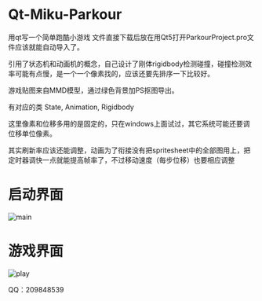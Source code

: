 # Qt-Miku-Parkour
用qt写一个简单跑酷小游戏
文件直接下载后放在用Qt5打开ParkourProject.pro文件应该就能自动导入了。

引用了状态机和动画机的概念，自己设计了刚体rigidbody检测碰撞，碰撞检测效率可能有点慢，是一个一个像素找的，应该还要先排序一下比较好。

游戏贴图来自MMD模型，通过绿色背景加PS抠图导出。

有对应的类 State, Animation, Rigidbody

这里像素和位移多用的是固定的，只在windows上面试过，其它系统可能还要调位移单位像素。

其实刷新率应该还能调整，动画为了衔接没有把spritesheet中的全部图用上，把定时器调快一点就能提高帧率了，不过移动速度（每步位移）也要相应调整

# 启动界面
![main](blob/main/mainpage.png)

# 游戏界面
![play](blob/main/playground.png)

QQ：209848539
